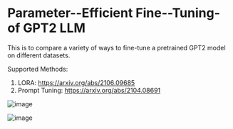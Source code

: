 # Parameter--Efficient Fine--Tuning-of GPT2 LLM
This is to compare a variety of ways to fine-tune a pretrained GPT2 model on different datasets.

Supported Methods:
1. LORA: https://arxiv.org/abs/2106.09685
2. Prompt Tuning: https://arxiv.org/abs/2104.08691


![image](https://github.com/yiqiaoc11/Efficient-Fine-Tuning-of-GPT2-LLM/assets/30539007/dc8a9dfc-794d-47c1-8fe1-5cc75ba58cef)

![image](https://github.com/yiqiaoc11/Efficient-Fine-Tuning-of-GPT2-LLM/assets/30539007/46ef618b-8c13-4dad-ad1c-a263ac566387)


